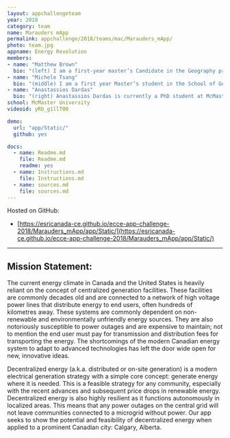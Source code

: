 ```yaml
---
layout: appchallengeteam
year: 2018
category: team
name: Marauders mApp
permalink: appchallenge/2018/teams/mac/Marauders_mApp/
photo: team.jpg
appname: Energy Revolution
members:
- name: "Matthew Brown"
  bio: "(left) I am a first-year master’s Candidate in the Geography program at McMaster. This is my second time participating in the app challenge. Since last year’s challenge, I’ve been self-teaching myself programming, so I hope to apply my skills this year. Having just attended the Esri DevSummit, I have a lot of new app ideas that I can’t wait to apply! May the best team win!"
- name: "Michele Tsang"
  bio: "(middle) I am a first year Master’s student in the School of Geography and Earth Sciences at McMaster University. My research focuses on how accessibility of the road network is affected by flooding events in Calgary and Winnipeg. I am an ECCE Student Associate and this is my second year competing in the App Challenge. Some of my hobbies include cooking, hiking and traveling."
- name: "Anastassios Dardas"
  bio: "(right) Anastassios Dardas is currently a PhD student at McMaster University, specializing in the spatio-temporal dimensions of health and transportation geography on informal caregivers. His other specialties are GIS, spatial statistics and network analyses, and has a strong background in computer programming. After completing his PhD, Anastassios has a strong desire to learn deep learning and applied artificial intelligence. In the current midst of his PhD studies, he and his teams competed the app challenge and placed 3rd two consecutive times in a row. Hobbies: traveling, hackathons, ultimate frisbee, and rowing. "
school: McMaster University
videoid: yRb_g1llT00

demo:
  url: "app/Static/"
  github: yes

docs:
  - name: Readme.md
    file: Readme.md
    readme: yes
  - name: Instructions.md
    file: Instructions.md
  - name: sources.md
    file: sources.md
---
```


Hosted on GitHub:

- [https://esricanada-ce.github.io/ecce-app-challenge-2018/Marauders_mApp/app/Static/](https://esricanada-ce.github.io/ecce-app-challenge-2018/Marauders_mApp/app/Static/)

---

## Mission Statement:

The current energy climate in Canada and the United States is heavily reliant on the concept of centralized generation facilities. These facilities are commonly decades old and are connected to a network of high voltage power lines that distribute energy to end users, often hundreds of kilometres away. These systems are commonly dependent on non-renewable and environmentally unfriendly energy sources. They are also notoriously susceptible to power outages and are expensive to maintain; not to mention the end user must pay for transmission and distribution fees for transporting the energy. The shortcomings of the modern Canadian energy system to adapt to advanced technologies has left the door wide open for new, innovative ideas.

Decentralized energy (a.k.a. distributed or on-site generation) is a modern electrical generation strategy with a simple core concept: generate energy where it is needed. This is a feasible strategy for any community, especially with the recent advances and subsequent price drops in renewable energy. Decentralized energy is also highly resilient as it  functions autonomously in localized areas. This means that any power outages on the central grid will not leave communities connected to a microgrid without power. Our app seeks to show the potential and feasibility of decentralized energy when applied to a prominent Canadian city: Calgary, Alberta.
